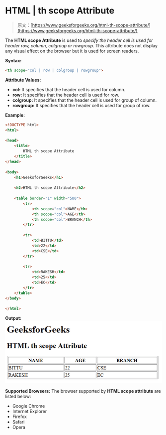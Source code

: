 # HTML | th scope Attribute

> 原文：[https://www.geeksforgeeks.org/html-th-scope-attribute/](https://www.geeksforgeeks.org/html-th-scope-attribute/)

The **HTML <th> scope Attribute** is used to *specify the header cell is used for header row, column, colgroup or rowgroup*. This attribute does not display any visual effect on the browser but it is used for screen readers.

**Syntax:**

```html
<th scope="col | row | colgroup | rowgroup">
```

**Attribute Values:**

*   **col:** It specifies that the header cell is used for column.
*   **row:** It specifies that the header cell is used for row.
*   **colgroup:** It specifies that the header cell is used for group of column.
*   **rowgroup:** It specifies that the header cell is used for group of row.

**Example:**

```html
<!DOCTYPE html>
<html>

<head>
    <title>
        HTML th scope Attribute
    </title>
</head>

<body>
    <h1>GeeksforGeeks</h1>

    <h2>HTML th scope Attribute</h2>

    <table border="1" width="500">
        <tr>
            <th scope="col">NAME</th>
            <th scope="col">AGE</th>
            <th scope="col">BRANCH</th>
        </tr>

        <tr>
            <td>BITTU</td>
            <td>22</td>
            <td>CSE</td>
        </tr>

        <tr>
            <td>RAKESH</td>
            <td>25</td>
            <td>EC</td>
        </tr>
    </table>
</body>

</html>
```

**Output:**
![](img/2db38ccb6fc295eedec8109f98dca4bb.png)

**Supported Browsers:** The browser supported by **HTML <th> scope attribute** are listed below:

*   Google Chrome
*   Internet Explorer
*   Firefox
*   Safari
*   Opera